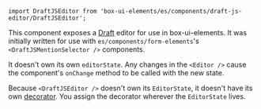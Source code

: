 `import DraftJSEditor from 'box-ui-elements/es/components/draft-js-editor/DraftJSEditor';`

This component exposes a [Draft][1] editor for use in box-ui-elements.
It was initially written for use with `es/components/form-elements`'s `<DraftJSMentionSelector />` components.

It doesn't own its own `editorState`. Any changes in the `<Editor />` cause the component's `onChange` method to be called with the new state.

Because `<DraftJSEditor />` doesn't own its `EditorState`, it doesn't have its own [decorator][2]. You assign the decorator wherever the `EditorState` lives.

[1]: https://draftjs.org
[2]: https://draftjs.org/docs/advanced-topics-decorators/#__docusaurus
